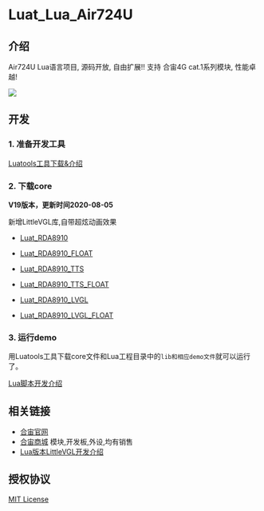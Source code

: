 # Luat_Lua_Air724U

## 介绍

Air724U Lua语言项目, 源码开放, 自由扩展!! 支持 合宙4G cat.1系列模块, 性能卓越!

![](http://openluat-luatcommunity.oss-cn-hangzhou.aliyuncs.com/images/20200807131012759_lvgl.gif)

## 开发

### 1. 准备开发工具

[Luatools工具下载&介绍](https://wiki.openluat.com/doc/tools/)

### 2. 下载core

**V19版本，更新时间2020-08-05**

新增LittleVGL库,自带超炫动画效果

* [Luat_RDA8910](http://openluat-erp.oss-cn-hangzhou.aliyuncs.com/erp_site_file/product_file/sw_file_20200803200044_Luat_V0019_RDA8910.zip)

* [Luat_RDA8910_FLOAT](http://openluat-erp.oss-cn-hangzhou.aliyuncs.com/erp_site_file/product_file/sw_file_20200803200230_Luat_V0019_RDA8910_FLOAT.zip)
* [Luat_RDA8910_TTS](http://openluat-erp.oss-cn-hangzhou.aliyuncs.com/erp_site_file/product_file/sw_file_20200803200816_Luat_V0019_RDA8910_TTS.zip)
* [Luat_RDA8910_TTS_FLOAT](http://openluat-erp.oss-cn-hangzhou.aliyuncs.com/erp_site_file/product_file/sw_file_20200803200949_Luat_V0019_RDA8910_TTS_FLOAT.zip)
* [Luat_RDA8910_LVGL](http://openluat-erp.oss-cn-hangzhou.aliyuncs.com/erp_site_file/product_file/sw_file_20200805140018_Luat_V0019_RDA8910_LVGL.zip)
* [Luat_RDA8910_LVGL_FLOAT](http://openluat-erp.oss-cn-hangzhou.aliyuncs.com/erp_site_file/product_file/sw_file_20200805135752_Luat_V0019_RDA8910_LVGL_FLOAT.zip)

### 3. 运行demo

用Luatools工具下载core文件和Lua工程目录中的`lib和相应demo文件`就可以运行了。

[Lua脚本开发介绍](https://wiki.openluat.com/doc/luatGuide/#lua)

## 相关链接

* [合宙官网](http://www.openluat.com)
* [合宙商城](http://m.openluat.com) 模块,开发板,外设,均有销售
* [Lua版本LittleVGL开发介绍](http://doc.openluat.com/article/1246/0)

## 授权协议

[MIT License](LICENSE)
